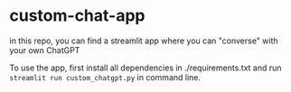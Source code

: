 # custom-chat-app
in this repo, you can find a streamlit app where you can "converse" with your own ChatGPT

To use the app, first install all dependencies in ./requirements.txt and run `streamlit run custom_chatgpt.py` in command line.
